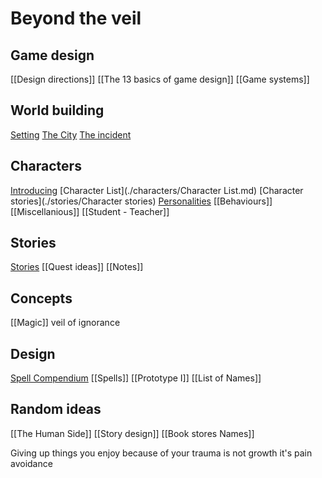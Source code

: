 # Beyond the veil

## Game design
[[Design directions]]
[[The 13 basics of game design]]
[[Game systems]]

## World building
[Setting](./worldbuilding/Setting.lua)
[The City](./worldbuilding/thecity.md)
[The incident](./worldbuilding/theincident.md)

## Characters
[Introducing](Introducing)
[Character List](./characters/Character List.md)
[Character stories](./stories/Character stories)
[Personalities](personalities)
[[Behaviours]]
[[Miscellanious]]
[[Student - Teacher]]

## Stories
[Stories](./stories/Stories)
[[Quest ideas]]
[[Notes]]

## Concepts
[[Magic]]
veil of ignorance

## Design
[Spell Compendium](spells/compendium.md)
[[Spells]]
[[Prototype I]]
[[List of Names]]

## Random ideas
[[The Human Side]]
[[Story design]]
[[Book stores Names]]

Giving up things you enjoy because of your trauma is not growth it's pain avoidance
